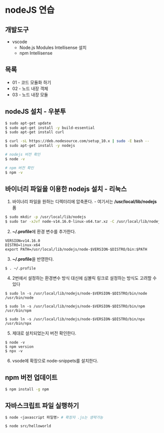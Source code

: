 # nodeJS 연습

## 개발도구 
- vscode
  - Node.js Modules Intellisense 설치
  - npm Intellisense
## 목록
- 01 - 코드 모듈화 하기 
- 02 - 노드 내장 객체
- 03 - 노드 내장 모듈

## nodeJS 설치 - 우분투
```bash
$ sudo apt-get update
$ sudo apt-get install -y build-essential
$ sudo apt-get install curl

$ curl -sL https://deb.nodesource.com/setup_10.x | sudo -E bash --
$ sudo apt-get install -y nodejs

# nodejs 버전 확인
$ node -v

# npm 버전 확인
$ npm -v
```

## 바이너리 파일을 이용한 nodejs 설치 - 리눅스
1. 바이너리 파일을 원하는 디렉터리에 압축푼다. - 여기서는 **/usr/local/lib/nodejs** 품
```bash
$ sudo mkdir -p /usr/local/lib/nodejs
$ sudo tar -xJvf node-v14.16.0-linux-x64.tar.xz -C /usr/local/lib/nodejs 
```

2. **~/.profile**에 환경 변수를 추가한다.
```
VERSION=v14.16.0
DISTRO=linux-x64
export PATH=/usr/local/lib/nodejs/node-$VERSION-$DISTRO/bin:$PATH
```

3. **~/.profile**을 반영한다.
```
$ . ~/.profile
```

4. 2번에서 설정하는 환경변수 방식 대신에 심볼릭 링크로 설정하는 방식도 고려할 수 있다
```
$ sudo ln -s /usr/local/lib/nodejs/node-$VERSION-$DISTRO/bin/node /usr/bin/node

$ sudo ln -s /usr/local/lib/nodejs/node-$VERSION-$DISTRO/bin/npm /usr/bin/npm

$ sudo ln -s /usr/local/lib/nodejs/node-$VERSION-$DISTRO/bin/npx /usr/bin/npx
```

5. 제대로 설치되었는지 버전 확인한다.
```
$ node -v
$ npm version
$ npx -v
```

6. vsode에 확장으로 node-snippets를 설치한다.

## npm 버전 업데이트
```bash
$ npm install -g npm
```

## 자바스크립트 파일 실행하기
```bash
$ node <javascript 파일명> # 확장자 .js는 생략가능

$ node src/helloworld
```

